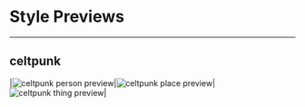 # Style Previews
---

## celtpunk
|![celtpunk person preview](/images/celtpunk_person.webp?raw=true)|![celtpunk place preview](/images/celtpunk_place.webp?raw=true)|![celtpunk thing preview](/images/celtpunk_thing.webp?raw=true)|